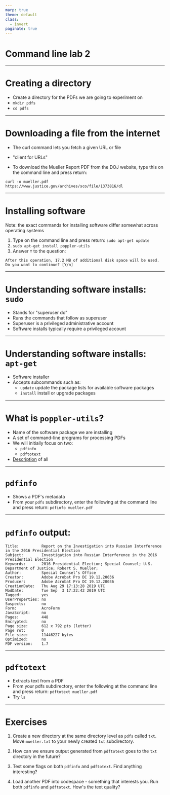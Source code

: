 ```yaml
---
marp: true
theme: default
class:
  - invert
paginate: true
---
```

<!-- _class: lead -->
# Command line lab 2
---
# Creating a directory
* Create a directory for the PDFs we are going to experiment on
* `mkdir pdfs`
* `cd pdfs`
---
# Downloading a file from the internet
* The curl command lets you fetch a given URL or file

* "client for URLs"

*  To download the Mueller Report PDF from the DOJ website, type this on the command line and press return:

`curl -o mueller.pdf https://www.justice.gov/archives/sco/file/1373816/dl`

---
# Installing software 
Note: the exact commands for installing software differ somewhat across operating systems 

1. Type on the command line and press return:
`sudo apt-get update`
2. `sudo apt-get install poppler-utils`
3. Answer `Y` to the question:
```
After this operation, 17.2 MB of additional disk space will be used.
Do you want to continue? [Y/n]
```
---
# Understanding software installs: `sudo`
* Stands for "superuser do"
* Runs the commands that follow as superuser 
* Superuser is a privileged administrative account 
* Software installs typically require a privileged account
---
# Understanding software installs: `apt-get`
* Software installer
* Accepts subcommands such as:
     * `update`  update the package lists for available software packages 
     * `install` install or upgrade packages
---
# What is `poppler-utils`?
* Name of the software package we are installing 
* A set of command-line programs for processing PDFs
* We will initially focus on two:
    * `pdfinfo`
    * `pdftotext` 
* [Description](https://en.wikipedia.org/wiki/Poppler_(software)#poppler-utils) of all
---
# `pdfinfo` 
* Shows a PDF's metadata
* From your `pdfs` subdirectory, enter the following at the command line and press return:
`pdfinfo mueller.pdf`
---
# `pdfinfo` output:
```
Title:          Report on the Investigation into Russian Interference in the 2016 Presidential Election
Subject:        Investigation into Russian Interference in the 2016 Presidential Election
Keywords:       2016 Presidential Election; Special Counsel; U.S. Department of Justice; Robert S. Mueller;
Author:         Special Counsel’s Office
Creator:        Adobe Acrobat Pro DC 19.12.20036
Producer:       Adobe Acrobat Pro DC 19.12.20036
CreationDate:   Thu Aug 29 17:13:28 2019 UTC
ModDate:        Tue Sep  3 17:22:42 2019 UTC
Tagged:         yes
UserProperties: no
Suspects:       no
Form:           AcroForm
JavaScript:     no
Pages:          448
Encrypted:      no
Page size:      612 x 792 pts (letter)
Page rot:       0
File size:      11446227 bytes
Optimized:      no
PDF version:    1.7
```
---
# `pdftotext`
* Extracts text from a PDF
* From your pdfs subdirectory, enter the following at the command line and press return:
`pdftotext mueller.pdf`
* Try `ls`
---
# Exercises
1. Create a new directory at the same directory level as `pdfs` called `txt`. Move `mueller.txt` to your newly created `txt` subdirectory.

2. How can we ensure output generated from `pdftotext` goes to the `txt` directory in the future?

3. Test some flags on both `pdfinfo` and `pdftotext`. Find anything interesting?

4. Load another PDF into codespace - something that interests you. Run both `pdfinfo` and `pdftotext`. How's the text quality? 